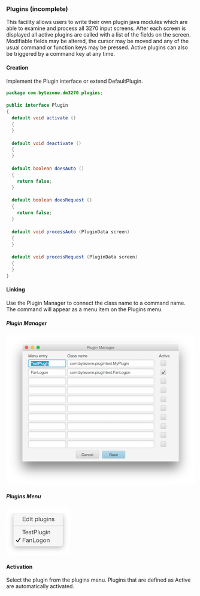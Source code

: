 ### Plugins (incomplete)
This facility allows users to write their own plugin java modules which are able to examine and process all 3270 input screens. After each screen is displayed all active plugins are called with a list of the fields on the screen. Modifiable fields may be altered, the cursor may be moved and any of the usual command or function keys may be pressed. Active plugins can also be triggered by a command key at any time.  
#### Creation
Implement the Plugin interface or extend DefaultPlugin.
```java
package com.bytezone.dm3270.plugins;

public interface Plugin
{
  default void activate ()
  {
  }

  default void deactivate ()
  {
  }

  default boolean doesAuto ()
  {
    return false;
  }

  default boolean doesRequest ()
  {
    return false;
  }

  default void processAuto (PluginData screen)
  {
  }

  default void processRequest (PluginData screen)
  {
  }
}
```
#### Linking
Use the Plugin Manager to connect the class name to a command name. The command will appear as a menu item on the Plugins menu.
##### Plugin Manager
![Plugins](plugins.png?raw=true "plugin list")
##### Plugins Menu
![Plugins](pluginmenu.png?raw=true "plugins menu")
#### Activation
Select the plugin from the plugins menu. Plugins that are defined as Active are automatically activated.
